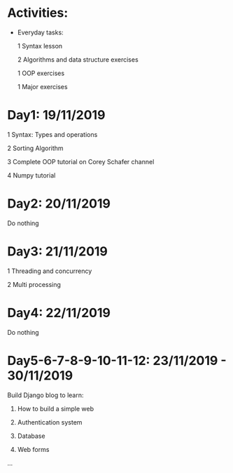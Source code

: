 # Activities:

- Everyday tasks:

	1	Syntax lesson
	
	2	Algorithms and data structure exercises
	
	1	OOP exercises
	
	1	Major exercises

# Day1: 19/11/2019

1 Syntax: Types and operations

2 Sorting Algorithm

3 Complete OOP tutorial on Corey Schafer channel

4 Numpy tutorial

# Day2: 20/11/2019

Do nothing

# Day3: 21/11/2019

1 Threading and concurrency

2 Multi processing

# Day4: 22/11/2019

Do nothing

# Day5-6-7-8-9-10-11-12: 23/11/2019 - 30/11/2019

Build Django blog to learn:

1. How to build a simple web

2. Authentication system

3. Database

4. Web forms

...
